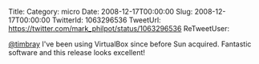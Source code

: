 Title: 
Category: micro
Date: 2008-12-17T00:00:00
Slug: 2008-12-17T00:00:00
TwitterId: 1063296536
TweetUrl: https://twitter.com/mark_philpot/status/1063296536
ReTweetUser: 

[@timbray](https://twitter.com/timbray) I've been using VirtualBox since before Sun acquired. Fantastic software and this release looks excellent!